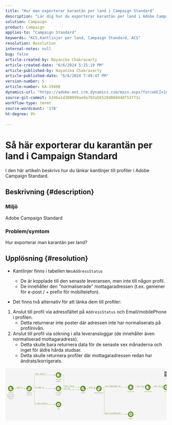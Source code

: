 ```yaml
---
title: "Hur man exporterar karantän per land i Campaign Standard"
description: "Lär dig hur du exporterar karantän per land i Adobe Campaign Standard."
solution: Campaign
product: Campaign
applies-to: "Campaign Standard"
keywords: "KCS,Kantlinjer per land, Campaign Standard, ACS"
resolution: Resolution
internal-notes: null
bug: false
article-created-by: Nayanika Chakravarty
article-created-date: "6/6/2024 5:15:19 PM"
article-published-by: Nayanika Chakravarty
article-published-date: "6/6/2024 7:49:47 PM"
version-number: 5
article-number: KA-19408
dynamics-url: "https://adobe-ent.crm.dynamics.com/main.aspx?forceUCI=1&pagetype=entityrecord&etn=knowledgearticle&id=2da70359-2824-ef11-840a-00224809adb3"
source-git-commit: b346a1d380099ae0a703a56528d868448f53773c
workflow-type: tm+mt
source-wordcount: '178'
ht-degree: 0%

---
```


# Så här exporterar du karantän per land i Campaign Standard


I den här artikeln beskrivs hur du länkar kantlinjer till profiler i Adobe Campaign Standard.

## Beskrivning {#description}


### <b>Miljö</b>

Adobe Campaign Standard

### <b>Problem/symtom</b>

Hur exporterar man karantän per land?


## Upplösning {#resolution}


- Kantlinjer finns i tabellen ``NmsAddressStatus``
   - De är kopplade till den senaste leveransen, men inte till någon profil.
   - De innehåller den &quot;normaliserade&quot; mottagaradressen (t.ex. gemener för e-post / + prefix för mobiltelefon).


- Det finns två alternativ för att länka dem till profiler:


1. Anslut till profil via adressfältet på ``AddressStatus`` och Email/mobilePhone i profilen.
   - Detta returnerar inte poster där adressen inte har normaliserats på profilnivån.
2. Anslut till profil via sökning i alla leveransloggar (de innehåller även normaliserad mottagaradress).
   - Detta skulle bara returnera data för de senaste sex månaderna och inget för äldre hårda studsar.
   - Detta skulle returnera profiler där mottagaradressen redan har ändrats/korrigerats.


![](assets/9aa27d94-2bce-ec11-a7b5-0022480a8e40.png)
